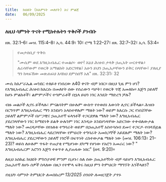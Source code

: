 ```yaml
---
title:  ክህደት (ከእምነት መለየት) እና ምልጃ
date:   06/09/2025
---
```


### ለዚህ ሳምንት ጥናት የሚከተሉትን ጥቅሶች ያንብቡ

ዘጸ. 32:1–6፤ መዝ. 115:4–8፤ ኢሳ. 44:9፣ 10፤ ሮሜ 1:22–27፤ ዘጸ. 32:7–32፤ ኢሳ. 53:4።

> <p>የመታሰቢያ ጥቅስ<p>
> "ሙሴም ወደ እግዚአብሔር ተመልሶ፦ ወዮ! እኒህ ሕዝብ ታላቅ ኃጢአት ሠርተዋል፥ ለራሳቸውም የወርቅ አማልክት አድርገዋል፤ አሁን ይህን ኃጢአታቸውን ይቅር በላቸው፤ ያለዚያ ግን ከጻፍኸው መጽሐፍህ እባክህ ደምስሰኝ አለ" ዘጸ. 32:31፣ 32

ሙሴ ከእሥራኤል መንደር ተለይቶ የነበረው ለ40 ቀናት ብቻ ነበር። በዚህ ጊዜ ምን ሆነ? የእግዚአብሔር ሕዝብ ከእርሱ በመለየት ሰው የሰራውን ጣዖት፣ የወርቅ ጥጃ አመለኩ። እጅግ ኃይለኛ ከሆኑ ምልክቶች፣ ልምምዶችና ተዓምራቶች በኋላ ይህን ነገር እንዴት ማድረግ ቻሉ?

ብዙ መልሶች ሊኖሩ ይችላሉ፣ ምናልባትም በሁሉም ውስጥ የተወሰነ እውነት ሊኖር ይችላል። ሕዝቡ በርግጥም እግዚአብሔር ማን እንደሆነ አላስተዋሉም ማለት ነው? ወይም ከእርሱ ጋር የነበሯቸው ኃይለኛ ልምምዶች በሥጋዊና ኃጢአተኛ ፍላጎቶች ተጋርደዋል ማለት ነው? እግዚአብሔር ያደረገላቸውን ነገር ከማድነቅ ይልቅ ሁሉንም ነገር እንዲሁ እንደሆነላቸው አድርገው ተቀብለውታል ማለት ነው? መረዳታቸው በየዕለቱ ተግባራት ወይም በኃጢአተኛ አስተሳሰብ ደመና ተጋርዶ ተበላሽቷል ማለት ነው? እግዚአብሔር ላደረገላቸው የምህረት ተግባራት አመስጋኞች አይደሉም ማለት ነው? እግዚአብሔር ያደረጋቸውን ኃይለኛ ነገሮች በፍጥነት ረስተውታል ማለት ነው (መዝ. 106:13፣ 21–23)? ወይስ ለሁሉም ጥፋት ተጠያቂ የሚሆነው ደካማ የሆነው የአሮን አመራር ነው? " እግዚአብሔርም አሮንን እጅግ ተቆጥቶ ሊያጠፋው ነበር" (ዘዳ. 9:20)።

ለዚህ አስከፊ ክህደት ምክንያቶቹ ምንም ቢሆኑ፣ ስለ ሰው ኃጢአተኝነት ብቻ ሳይሆን እግዚአብሔር ኃጢአተኛ ለሆኑ ሰዎች ስላለው በጸጋ የተሞላ ፍቅሩ ከዚህ ምን ትምህርት ማግኘት እንችላለን?

*የዚህን ሳምንት ትምህርት ለመስከረም 13/2025 ሰንበት ለመዘጋጀት ያጥኑ*
